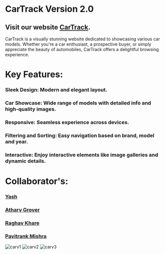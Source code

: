 # CarTrack Version 2.0                                                      

## Visit our website [CarTrack](https://cartrack2.netlify.app/).

CarTrack is a visually stunning website dedicated to showcasing various car models. 
Whether you're a car enthusiast, a prospective buyer, or simply appreciate the beauty of automobiles, CarTrack offers a delightful browsing experience. 

# Key Features:
### Sleek Design: Modern and elegant layout.
### Car Showcase: Wide range of models with detailed info and high-quality images.
### Responsive: Seamless experience across devices.
### Filtering and Sorting: Easy navigation based on brand, model and year.
### Interactive: Enjoy interactive elements like image galleries and dynamic details.

# Collaborator's:

### [Yash](https://github.com/Yash9891)
### [Atharv Grover](https://github.com/NoScopeJedi83)
### [Raghav Khare](https://github.com/raghavkhare96)
### [Pavitrank Mishra](https://github.com/PavitrankMishra)

![carv1](https://github.com/Yash9891/CarTrack-Version-2/assets/122812129/6139d153-6c62-4029-ac95-51f326b89cad)
![carv2](https://github.com/Yash9891/CarTrack-Version-2/assets/122812129/6995100a-34b8-468d-8c38-7402c98f73e7)
![carv3](https://github.com/Yash9891/CarTrack-Version-2/assets/122812129/e918b849-db3f-40ee-8046-5a1ab3870e17)

